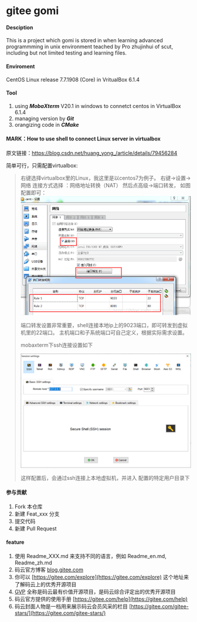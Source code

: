 # gitee gomi

#### Desciption
This is a project which gomi is stored in when learning advanced programmming in unix environment teached by Pro zhujinhui of scut, including but not limited testing and learning files.




#### Enviroment

CentOS Linux release 7.7.1908 (Core) in VritualBox 6.1.4



#### Tool

1.  using ***MobaXterm*** V20.1 in windows to connetct centos in VirtualBox 6.1.4
2.  managing version by ***Git***
3.  orangizing code in ***CMake***



#### MARK：How to use shell to connect Linux server in virtualbox

原文链接：https://blog.csdn.net/huang_yong_/article/details/79456284

简单可行，只需配置virtualbox:

> 右键选择virtualbox里的Linux，我这里是以centos7为例子。 
> 右键->设置->网络 
> 连接方式选择 ：网络地址转换（NAT） 
> 然后点高级->端口转发， 
> 如图配置即可： 
> ![config_in_vb.png](config_in_vb.png)
>
> 端口转发设置非常重要，shell连接本地ip上的9023端口，即可转发到虚拟机里的22端口。 主机端口和子系统端口可自己定义，根据实际需求设置。
>
> mobaxterm下ssh连接设置如下
>
> ![config_in_mobaxterm.png](config_in_mobaxterm.png)
>
> 这样配置后，会通过ssh连接上本地虚拟机，并进入 配置的特定用户目录下



#### 参与贡献

1.  Fork 本仓库
2.  新建 Feat_xxx 分支
3.  提交代码
4.  新建 Pull Request



#### feature

1.  使用 Readme\_XXX.md 来支持不同的语言，例如 Readme\_en.md, Readme\_zh.md
2.  码云官方博客 [blog.gitee.com](https://blog.gitee.com)
3.  你可以 [https://gitee.com/explore](https://gitee.com/explore) 这个地址来了解码云上的优秀开源项目
4.  [GVP](https://gitee.com/gvp) 全称是码云最有价值开源项目，是码云综合评定出的优秀开源项目
5.  码云官方提供的使用手册 [https://gitee.com/help](https://gitee.com/help)
6.  码云封面人物是一档用来展示码云会员风采的栏目 [https://gitee.com/gitee-stars/](https://gitee.com/gitee-stars/)
